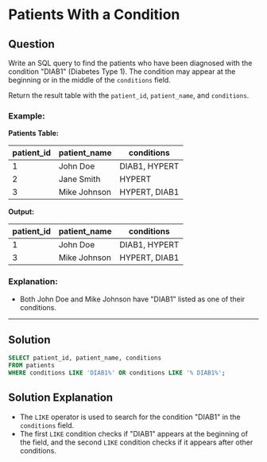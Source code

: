 
# Patients With a Condition

## Question

Write an SQL query to find the patients who have been diagnosed with the condition "DIAB1" (Diabetes Type 1). The condition may appear at the beginning or in the middle of the `conditions` field.

Return the result table with the `patient_id`, `patient_name`, and `conditions`.

### Example:

**Patients Table:**

| patient_id | patient_name | conditions     |
|------------|--------------|----------------|
| 1          | John Doe     | DIAB1, HYPERT  |
| 2          | Jane Smith   | HYPERT         |
| 3          | Mike Johnson | HYPERT, DIAB1  |

**Output:**

| patient_id | patient_name | conditions     |
|------------|--------------|----------------|
| 1          | John Doe     | DIAB1, HYPERT  |
| 3          | Mike Johnson | HYPERT, DIAB1  |

### Explanation:

- Both John Doe and Mike Johnson have "DIAB1" listed as one of their conditions.

---

## Solution

```sql
SELECT patient_id, patient_name, conditions
FROM patients
WHERE conditions LIKE 'DIAB1%' OR conditions LIKE '% DIAB1%';
```

## Solution Explanation

- The `LIKE` operator is used to search for the condition "DIAB1" in the `conditions` field.
- The first `LIKE` condition checks if "DIAB1" appears at the beginning of the field, and the second `LIKE` condition checks if it appears after other conditions.
